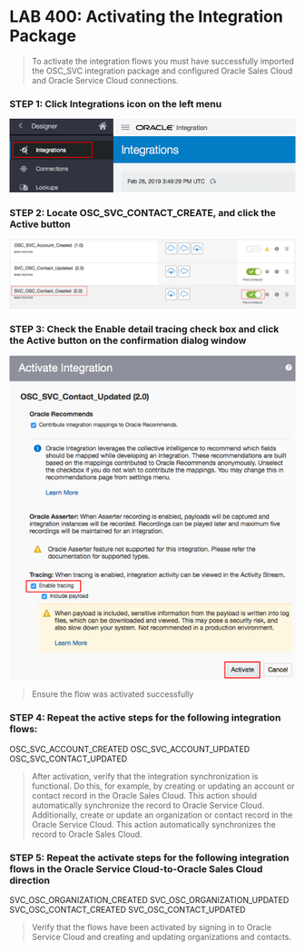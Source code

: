 # LAB 400: Activating the Integration Package
> To activate the integration flows you must have successfully imported the OSC_SVC integration package and configured Oracle Sales Cloud and Oracle Service Cloud connections.

### STEP 1: Click Integrations icon on the left menu
![](images/23.png)

### STEP 2: Locate OSC_SVC_CONTACT_CREATE, and click the Active button
![](images/28.png)

### STEP 3: Check the Enable detail tracing check box and click the Active button on the confirmation dialog window
![](images/25.png)

> Ensure the flow was activated successfully

### STEP 4: Repeat the active steps for the following integration flows:
OSC_SVC_ACCOUNT_CREATED
OSC_SVC_ACCOUNT_UPDATED
OSC_SVC_CONTACT_UPDATED

> After activation, verify that the integration synchronization is functional. Do this, for example, by creating or updating an account or contact record in the Oracle Sales Cloud. This action should automatically synchronize the record to Oracle Service Cloud. Additionally, create or update an organization or contact record in the Oracle Service Cloud. This action automatically synchronizes the record to Oracle Sales Cloud.

### STEP 5: Repeat the activate steps for the following integration flows in the Oracle Service Cloud-to-Oracle Sales Cloud direction
SVC_OSC_ORGANIZATION_CREATED
SVC_OSC_ORGANIZATION_UPDATED
SVC_OSC_CONTACT_CREATED
SVC_OSC_CONTACT_UPDATED

> Verify that the flows have been activated by signing in to Oracle Service Cloud and creating and updating organizations and contacts.
